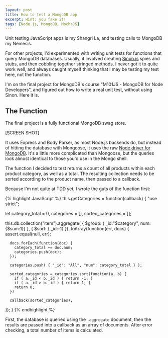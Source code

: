 ```yaml
---
layout: post
title: How to test a MongoDB app
excerpt: Hint: you fake it!
tags: [Node.js, MongoDB, MochaJS]
---
```


Unit testing JavaScript apps is my Shangri La, and testing calls to MongoDB my Nemesis.

For other projects, I'd experimented with writing unit tests for functions that query MongoDB databases.  Usually, it involved creating [Sinon.js](LINK) spies and stubs, and then cobbling together stringed methods.  I never got it to quite work well, and always caught myself thinking that I may be testing my test here, not the function.

I'm on the final project for MongoDB's course "M101JS - MongoDB for Node Developers", and figured out how to write a real unit test, without using Sinon.  Here it is.

## The Function

The final project is a fully functional MongoDB swag store.

[SCREEN SHOT]

It uses Express and Body Parser, as most Node.js backends do, but instead of hitting the database with Mongoose, it uses the raw [Node driver for MongoDB](LINK).  It's a little more complicated than Mongoose, but the queries look almost identical to those you'd use in the Mongo shell.

The function I decided to test returns a count of all products within each product category, as well as a total.  The resulting collection needs to be sorted according to the product name, then passed to a callback.

Because I'm not quite at TDD yet, I wrote the guts of the function first:

{% highlight JavaScript %}
this.getCategories = function(callback) {
  "use strict";

  let category_total = 0,
      categories = [],
      sorted_categories = [];

  this.db.collection("item").aggregate( { $group: { _id:"$category", num:{$sum:1}} }, { $sort: { _id:-1} })
    .toArray(function(err, docs) {
      assert.equal(null, err);

      docs.forEach(function(doc) {
        category_total += doc.num;
        categories.push(doc);
      });

      categories.push( { "_id": "All", "num": category_total } );

      sorted_categories = categories.sort(function(a, b) {
        if ( a._id < b._id ) { return -1; }
        if ( a._id > b._id ) { return 1; }
        return 0;
      })

      callback(sorted_categories);
  });
}
{% endhighlight %}

First, the database is queried using the `.aggregate` document, then the results are passed into a callback as an array of documents.  After error checking, a total number of items is calculated.
